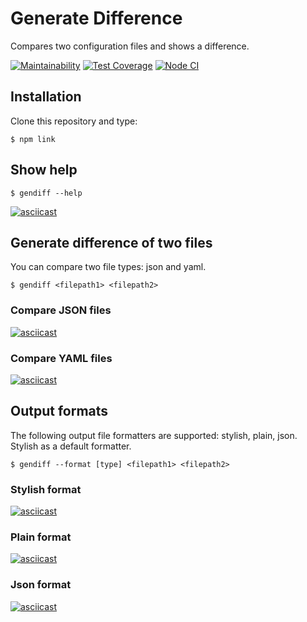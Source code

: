 # Generate Difference
Compares two configuration files and shows a difference.

[![Maintainability](https://api.codeclimate.com/v1/badges/3e24ca52671d0f48bf87/maintainability)](https://codeclimate.com/github/ArtemProvornyy/frontend-project-lvl2/maintainability)
[![Test Coverage](https://api.codeclimate.com/v1/badges/3e24ca52671d0f48bf87/test_coverage)](https://codeclimate.com/github/ArtemProvornyy/frontend-project-lvl2/test_coverage)
[![Node CI](https://github.com/ArtemProvornyy/frontend-project-lvl2/workflows/Node%20CI/badge.svg)](https://github.com/ArtemProvornyy/frontend-project-lvl2/actions)

## Installation
Clone this repository and type:
```
$ npm link
```

## Show help
```
$ gendiff --help
```

[![asciicast](https://asciinema.org/a/505Kieibyc3i6DWBJQgiR5VIO.svg)](https://asciinema.org/a/505Kieibyc3i6DWBJQgiR5VIO)

## Generate difference of two files
You can compare two file types: json and yaml.

```
$ gendiff <filepath1> <filepath2>
```

### Compare JSON files

[![asciicast](https://asciinema.org/a/6hnimuGDPrFr56WDOvpVrGZgs.svg)](https://asciinema.org/a/6hnimuGDPrFr56WDOvpVrGZgs)

### Compare YAML files

[![asciicast](https://asciinema.org/a/hdRiT9InCMtLxWcieflcR55RW.svg)](https://asciinema.org/a/hdRiT9InCMtLxWcieflcR55RW)

## Output formats
The following output file formatters are supported: stylish, plain, json. Stylish as a default formatter.

```
$ gendiff --format [type] <filepath1> <filepath2>
```
### Stylish format

[![asciicast](https://asciinema.org/a/MLEe21DjCrtYI9eU7vBOkFVYL.svg)](https://asciinema.org/a/MLEe21DjCrtYI9eU7vBOkFVYL)

### Plain format

[![asciicast](https://asciinema.org/a/zdlFZe9zsBHbM0xcCnIo3zvtj.svg)](https://asciinema.org/a/zdlFZe9zsBHbM0xcCnIo3zvtj)

### Json format

[![asciicast](https://asciinema.org/a/rvxQrAsKMxSJ24U4DuVrZACkQ.svg)](https://asciinema.org/a/rvxQrAsKMxSJ24U4DuVrZACkQ)
